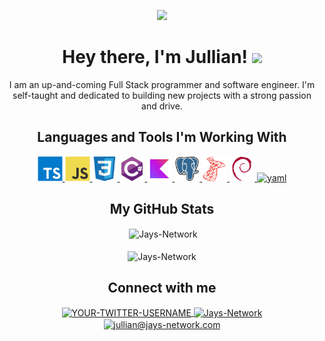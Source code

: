 <p align="center">
  <img src="https://media.giphy.com/media/v1.Y2lkPWVjZjA1ZTQ3amlrZ2tja3N2NTV0cmZ4bGt3bGIxOWt5cmhxcHo4bmNmOTg2dGZ4diZlcD12MV9zdGlja2Vyc19zZWFyY2gmY3Q9cw/Lh4VwX86JlQn6QlNsG/giphy.gif" width="100" />
</p>
<h1 align="center">
  Hey there, I'm Jullian! 
  <img src="https://media.giphy.com/media/hvRJCLFzcasrR4ia7z/giphy.gif" width="30px"/>
</h1>

<p align="center">
  I am an up-and-coming Full Stack programmer and software engineer. I'm self-taught and dedicated to building new projects with a strong passion and drive.
</p>

<h2 align="center">Languages and Tools I'm Working With</h2>
<p align="center">
    <a href="https://www.typescriptlang.org/" target="_blank"> 
        <img src="https://raw.githubusercontent.com/devicons/devicon/master/icons/typescript/typescript-original.svg" alt="typescript" width="40" height="40"/> 
    </a>
    <a href="https://developer.mozilla.org/en-US/docs/Web/JavaScript" target="_blank"> 
        <img src="https://raw.githubusercontent.com/devicons/devicon/master/icons/javascript/javascript-original.svg" alt="javascript" width="40" height="40"/> 
    </a>
    <a href="https://www.w3.org/Style/CSS/" target="_blank">
        <img src="https://raw.githubusercontent.com/devicons/devicon/master/icons/css3/css3-original.svg" alt="css3" width="40" height="40"/>
    </a>
    <a href="https://www.cprogramming.com/" target="_blank"> 
        <img src="https://raw.githubusercontent.com/devicons/devicon/master/icons/csharp/csharp-original.svg" alt="csharp" width="40" height="40"/> 
    </a>
     <a href="https://kotlinlang.org" target="_blank"> 
        <img src="https://raw.githubusercontent.com/devicons/devicon/master/icons/kotlin/kotlin-original.svg" alt="kotlin" width="40" height="40"/> 
    </a>
    <a href="https://www.postgresql.org" target="_blank"> 
        <img src="https://raw.githubusercontent.com/devicons/devicon/master/icons/postgresql/postgresql-original.svg" alt="postgresql" width="40" height="40"/> 
    </a>
    <a href="https://www.microsoft.com/en-us/sql-server" target="_blank">
        <img src="https://raw.githubusercontent.com/devicons/devicon/master/icons/microsoftsqlserver/microsoftsqlserver-plain.svg" alt="mssql" width="40" height="40"/>
    </a>
    <a href="https://www.linux.org/" target="_blank"> 
        <img src="https://raw.githubusercontent.com/devicons/devicon/master/icons/debian/debian-original.svg" alt="debian" width="40" height="40"/> 
    </a>
    <a href="https://yaml.org/" target="_blank">
        <img src="https://cdn-icons-png.flaticon.com/128/14996/14996243.png" alt="yaml" width="40" height="40"/>
    </a>
</p>

<h2 align="center">My GitHub Stats</h2>
<p align="center">
  &nbsp;<img align="center" src="https://github-readme-stats-opal-iota-47.vercel.app/api?username=Jays-Network&show_icons=true&locale=en&theme=tokyonight" alt="Jays-Network" />
  <br/><br/>
  <img align="center" src="https://github-readme-stats.vercel.app/api/top-langs?username=Jays-Network&layout=compact&locale=en&theme=tokyonight" alt="Jays-Network" />
</p>

<h2 align="center">Connect with me</h2>
<p align="center">
    
  </a>
  <a href="https://twitter.com/YOUR-TWITTER-USERNAME" target="blank">
      <img align="center" src="https://raw.githubusercontent.com/rahuldkjain/github-profile-readme-generator/master/src/images/icons/Social/twitter.svg" alt="YOUR-TWITTER-USERNAME" height="40" width="40" />
  </a>
  <a href="https://stackoverflow.com/users/YOUR-USER-ID/YOUR-USERNAME" target="blank">
      <img align="center" src="https://raw.githubusercontent.com/rahuldkjain/github-profile-readme-generator/master/src/images/icons/Social/stack-overflow.svg" alt="Jays-Network" height="40" width="40" />
  </a>
  <a href="mailto:youremail@example.com">
      <img align="center" src="https://cdn-icons-png.flaticon.com/128/6806/6806987.png" alt="jullian@jays-network.com" height="40" width="40" />
  </a>
</p>
